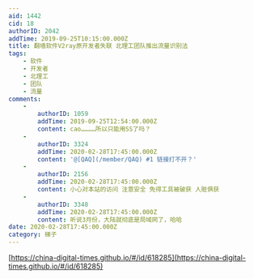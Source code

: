 ```yaml
---
aid: 1442
cid: 18
authorID: 2042
addTime: 2019-09-25T10:15:00.000Z
title: 翻墙软件V2ray原开发者失联 北理工团队推出流量识别法
tags:
    - 软件
    - 开发者
    - 北理工
    - 团队
    - 流量
comments:
    -
        authorID: 1059
        addTime: 2019-09-25T12:54:00.000Z
        content: cao…………所以只能用SS了吗？
    -
        authorID: 3324
        addTime: 2020-02-28T17:45:00.000Z
        content: '@[QAQ](/member/QAQ) #1 链接打不开？'
    -
        authorID: 2156
        addTime: 2020-02-28T17:45:00.000Z
        content: 小心对本站的访问 注意安全 免得工具被破获 人赃俱获
    -
        authorID: 3348
        addTime: 2020-02-28T17:45:00.000Z
        content: 听说3月份，大陆就彻底是局域网了，哈哈
date: 2020-02-28T17:45:00.000Z
category: 梯子
---
```


[https://china-digital-times.github.io/#/id/618285](https://china-digital-times.github.io/#/id/618285)
